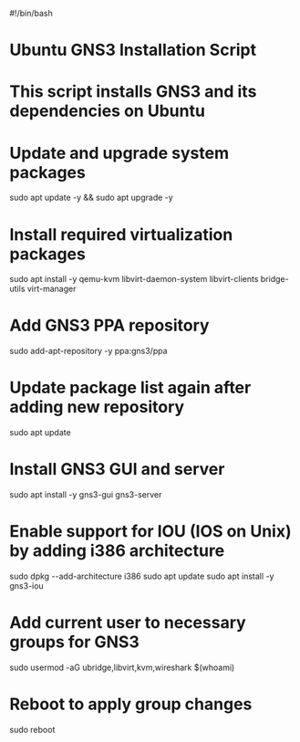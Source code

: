#!/bin/bash
# Ubuntu GNS3 Installation Script
# This script installs GNS3 and its dependencies on Ubuntu

# Update and upgrade system packages
sudo apt update -y && sudo apt upgrade -y

# Install required virtualization packages
sudo apt install -y qemu-kvm libvirt-daemon-system libvirt-clients bridge-utils virt-manager

# Add GNS3 PPA repository
sudo add-apt-repository -y ppa:gns3/ppa

# Update package list again after adding new repository
sudo apt update

# Install GNS3 GUI and server
sudo apt install -y gns3-gui gns3-server

# Enable support for IOU (IOS on Unix) by adding i386 architecture
sudo dpkg --add-architecture i386
sudo apt update
sudo apt install -y gns3-iou

# Add current user to necessary groups for GNS3
sudo usermod -aG ubridge,libvirt,kvm,wireshark $(whoami)

# Reboot to apply group changes
sudo reboot
